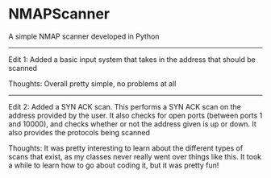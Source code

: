# NMAPScanner
A simple NMAP scanner developed in Python

---------------------------------------------------------------------------------------

Edit 1: Added a basic input system that takes in the address that should be scanned

Thoughts: Overall pretty simple, no problems at all

---------------------------------------------------------------------------------------

Edit 2: Added a SYN ACK scan. This performs a SYN ACK scan on the address provided by the user. It also checks for open ports (between ports 1 and 10000), and checks whether or not the address given is up or down. It also provides the protocols being scanned

Thoughts: It was pretty interesting to learn about the different types of scans that exist, as my classes never really went over things like this. It took a while to learn how to go about coding it, but it was pretty fun!
